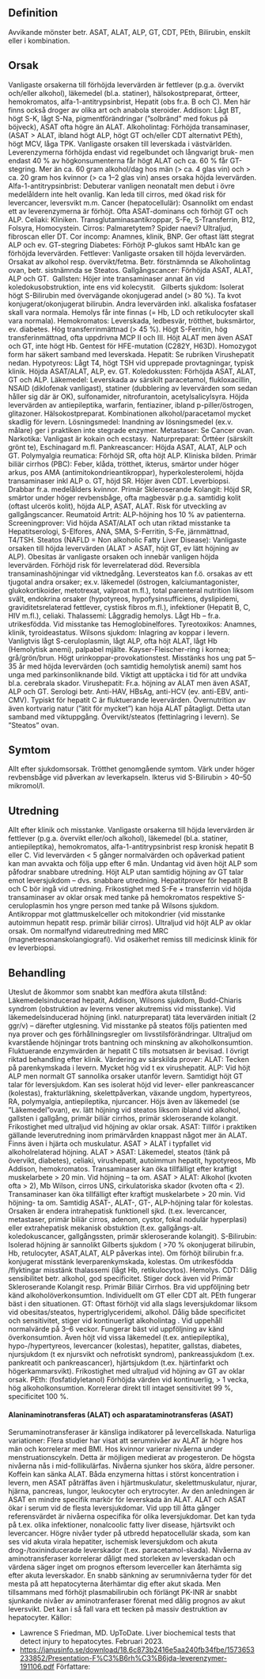 ## Definition

Avvikande mönster betr. ASAT, ALAT, ALP, GT, CDT, PEth, Bilirubin, enskilt eller i kombination.

## Orsak

Vanligaste orsakerna till förhöjda levervärden är fettlever (p.g.a. övervikt och/eller alkohol), läkemedel (bl.a. statiner), hälsokostpreparat, örtteer, hemokromatos, alfa-1-antitrypsinbrist, Hepatit (obs fr.a. B och C). Men här finns också droger av olika art och anabola steroider.
Addison: Lågt BT, högt S-K, lågt S-Na, pigmentförändringar (”solbränd” med fokus på böjveck), ASAT ofta högre än ALAT.
Alkoholintag: Förhöjda transaminaser, (ASAT > ALAT, ibland högt ALP, högt GT och/eller CDT alternativt PEth), högt MCV, låga TPK. Vanligaste orsaken till leverskada i västvärlden. Leverenzymerna förhöjda endast vid regelbundet och långvarigt bruk- men endast 40 % av högkonsumenterna får högt ALAT och ca. 60 % får GT-stegring. Mer än ca. 60 gram alkohol/dag hos män (> ca. 4 glas vin) och > ca. 20 gram hos kvinnor (> ca 1–2 glas vin) anses orsaka höjda levervärden.
Alfa-1-antitrypsinbrist: Debuterar vanligen neonatalt men debut i övre medelåldern inte helt ovanlig. Kan leda till cirros, med ökad risk för levercancer, leversvikt m.m.
Cancer (hepatocellulär): Osannolikt om endast ett av leverenzymerna är förhöjt. Ofta ASAT-dominans och förhöjt GT och ALP.
Celiaki: Kliniken. Transglutaminasantikroppar, S-Fe, S-Transferrin, B12, Folsyra, Homocystein.
Cirros: Palmaretytem? Spider naevi? Ultraljud, fibroscan eller DT.
Cor incomp: Anamnes, klinik, BNP. Ger oftast lätt stegrat ALP och ev. GT-stegring
Diabetes: Förhöjt P-glukos samt HbA1c kan ge förhöjda levervärden.
Fettlever: Vanligaste orsaken till höjda levervärden. Orsakat av alkohol resp. övervikt/fetma. Betr. förstnämnda se Alkoholintag ovan, betr. sistnämnda se Steatos.
Gallgångscancer: Förhöjda ASAT, ALAT, ALP och GT. 
Gallsten: Höjer inte transaminaser annat än vid koledokusobstruktion, inte ens vid kolecystit.  
Gilberts sjukdom: Isolerat högt S-Bilirubin med övervägande okonjugerad andel (> 80 %). Ta kvot konjugerat/okonjugerat bilirubin. Andra levervärden inkl. alkaliska fosfataser skall vara normala. Hemolys får inte finnas (= Hb, LD och retikulocyter skall vara normala).
Hemokromatos: Leverskada, ledbesvär, trötthet, buksmärtor, ev. diabetes. Hög transferrinmättnad (> 45 %). Högt S-Ferritin, hög transferinmättnad, ofta uppdrivna MCP II och III. Höjt ALAT men även ASAT och GT, inte högt Hb. Gentest för HFE-mutation (C282Y, H63D). Homozygot form har säkert samband med leverskada.
Hepatit: Se rubriken Virushepatit nedan.
Hypotyreos: Lågt T4, högt TSH vid upprepade provtagningar, typisk klinik. Höjda ASAT/ALAT, ALP, ev. GT.
Koledokussten: Förhöjda ASAT, ALAT, GT och ALP.
Läkemedel: Leverskada av särskilt paracetamol, flukloxacillin, NSAID (diklofenak vanligast), statiner (dubblering av levervärden som sedan håller sig där är OK), sulfonamider, nitrofurantoin, acetylsalicylsyra. Höjda levervärden av antiepileptika, warfarin, fentiaziner, ibland p-piller/östrogen, glitazoner. Hälsokostpreparat. Kombinationen alkohol/paracetamol mycket skadlig för levern.
Lösningsmedel: Inandning av lösningsmedel (ex.v. målare) ger i praktiken inte stegrade enzymer.
Metastaser: Se Cancer ovan. 
Narkotika: Vanligast är kokain och ecstasy. 
Naturpreparat: Örttéer (särskilt grönt te), Eschinagard m.fl.
Pankreascancer: Höjda ASAT, ALAT, ALP och GT.
Polymyalgia reumatica: Förhöjd SR, ofta höjt ALP. Kliniska bilden.
Primär biliär cirrhos (PBC): Feber, klåda, trötthet, ikterus, smärtor under höger arkus, pos AMA (antimitokondrieantikroppar), hyperkolesterolemi, höjda transaminaser inkl ALP o. GT, höjd SR. Höjer även CDT. Leverbiopsi. Drabbar fr.a. medelålders kvinnor.
Primär Skleroserande Kolangit: Höjd SR, smärtor under höger revbensbåge, ofta magbesvär p.g.a. samtidig kolit (oftast ulcerös kolit), höjda ALP, ASAT, ALAT. Risk för utveckling av gallgångscancer.
Reumatoid Artrit: ALP-höjning hos 10 % av patienterna.
Screeningprover: Vid höjda ASAT/ALAT och utan riktad misstanke ta Hepatitserologi, S-Elfores, ANA, SMA, S-Ferritin, S-Fe, järnmättnad, T4/TSH.
Steatos (NAFLD = Non alkoholic Fatty Liver Disease): Vanligaste orsaken till höjda levervärden (ALAT > ASAT, höjt GT, ev lätt höjning av ALP). Obesitas är vanligaste orsaken och innebär vanligen höjda levervärden. Förhöjd risk för leverrelaterad död. Reversibla transaminashöjningar vid viktnedgång.
Leversteatos kan f.ö. orsakas av ett tjugotal andra orsaker; ex.v. läkemedel (östrogen, kalciumantagonister, glukokortikoider, metotrexat, valproat m.fl.), total parenteral nutrition liksom svält, endokrina orsaker (hypotyreos, hypofysinsufficiens, dyslipidemi, graviditetsrelaterad fettlever, cystisk fibros m.fl.), infektioner (Hepatit B, C, HIV m.fl.), celiaki.
Thalassemi: Låggradig hemolys. Lågt Hb – fr.a. utrikesfödda. Vid misstanke tas Hemoglobinelfores.
Tyreotoxikos: Anamnes, klinik, tyroideastatus.
Wilsons sjukdom: Inlagring av koppar i levern. Vanligtvis lågt S-ceruloplasmin, lågt ALP, ofta höjt ALAT, lågt Hb (Hemolytisk anemi), palpabel mjälte. Kayser-Fleischer-ring i kornea; grå/grön/brun. Högt urinkoppar-provokationstest. Misstänks hos ung pat 5–35 år med höjda levervärden (och samtidig hemolytisk anemi) samt hos unga med parkinsonliknande bild. Viktigt att upptäcka i tid för att undvika bl.a. cerebrala skador.
Virushepatit: Fr.a. höjning av ALAT men även ASAT, ALP och GT. Serologi betr. Anti-HAV, HBsAg, anti-HCV (ev. anti-EBV, anti-CMV). Typiskt för hepatit C är fluktuerande levervärden.
Övernutrition av även kortvarig natur (”ätit för mycket”) kan höja ALAT påtagligt. Detta utan samband med viktuppgång.
Övervikt/steatos (fettinlagring i levern). Se ”Steatos” ovan.

## Symtom

Allt efter sjukdomsorsak. Trötthet genomgående symtom. Värk under höger revbensbåge vid påverkan av leverkapseln. Ikterus vid S-Bilirubin > 40–50 mikromol/l.

## Utredning

Allt efter klinik och misstanke. Vanligaste orsakerna till höjda levervärden är fettlever (p.g.a. övervikt eller/och alkohol), läkemedel (bl.a. statiner, antiepileptika), hemokromatos, alfa-1-antitrypsinbrist resp kronisk hepatit B eller C.
Vid levervärden < 5 gånger normalvärden och opåverkad patient kan man avvakta och följa upp efter 6 mån. Undantag vid även höjt ALP som påfodrar snabbare utredning. Höjt ALP utan samtidig höjning av GT talar emot leversjukdom – dvs. snabbare utredning.
Hepatitprover för hepatit B och C bör ingå vid utredning. Frikostighet med S-Fe + transferrin vid höjda transaminaser av oklar orsak med tanke på hemokromatos respektive S-ceruloplasmin hos yngre person med tanke på Wilsons sjukdom. Antikroppar mot glattmuskelceller och mitokondrier (vid misstanke autoimmun hepatit resp. primär biliär cirros).
Ultraljud vid höjt ALP av oklar orsak. Om normalfynd vidareutredning med MRC (magnetresonanskolangiografi). Vid osäkerhet remiss till medicinsk klinik för ev leverbiopsi.

## Behandling

Uteslut de åkommor som snabbt kan medföra akuta tillstånd: Läkemedelsinducerad hepatit, Addison, Wilsons sjukdom, Budd-Chiaris syndrom (obstruktion av leverns vener akutremiss vid misstanke). Vid läkemedelsinducerad höjning (inkl. naturpreparat) täta levervärden initialt (2 ggr/v) – därefter utglesning. Vid misstanke på steatos följs patienten med nya prover och ges förhållningsregler om livsstilsförändringar. Ultraljud om kvarstående höjningar trots bantning och minskning av alkoholkonsumtion. Fluktuerande enzymvärden är hepatit C tills motsatsen är bevisad. I övrigt riktad behandling efter klinik.
Värdering av särskilda prover:
ALAT: Tecken på parenkymskada i levern. Mycket hög vid t ex virushepatit.
ALP: Vid höjt ALP men normalt GT sannolika orsaker utanför levern. Samtidigt höjt GT talar för leversjukdom. Kan ses isolerat höjd vid lever- eller pankreascancer (kolestas), frakturläkning, skelettpåverkan, växande ungdom, hypertyreos, RA, polymyalgia, antiepileptika, njurcancer.
Höjs även av läkemedel (se ”Läkemedel”ovan), ev. lätt höjning vid steatos liksom ibland vid alkohol, gallsten i gallgång, primär biliär cirrhos, primär skleroserande kolangit.
Frikostighet med ultraljud vid höjning av oklar orsak.
ASAT: Tillför i praktiken gällande leverutredning inom primärvården knappast något mer än ALAT. Finns även i hjärta och muskulatur. ASAT > ALAT i typfallet vid alkoholrelaterad höjning.
ALAT > ASAT: Läkemedel, steatos (tänk på övervikt, diabetes), celiaki, virushepatit, autoimmun hepatit, hypotyreos, Mb Addison, hemokromatos. Transaminaser kan öka tillfälligt efter kraftigt muskelarbete > 20 min. Vid höjning – ta om.
ASAT > ALAT: Alkohol (kvoten ofta > 2), Mb Wilson, cirros UNS, cirkulatoriska skador (kvoten ofta < 2). Transaminaser kan öka tillfälligt efter kraftigt muskelarbete > 20 min. Vid höjning- ta om.
Samtidig ASAT-, ALAT-, GT-, ALP-höjning talar för kolestas. Orsaken är endera intrahepatisk funktionell sjkd. (t.ex. levercancer, metastaser, primär biliär cirros, adenom, cystor, fokal nodulär hyperplasi) eller extrahepatisk mekanisk obstuktion (t.ex. gallgångs-alt. koledokuscancer, gallgångssten, primär skleroserande kolangit).
S-Bilirubin: Isolerad höjning är sannolikt Gilberts sjukdom ( >70 % okonjugerat bilirubin, Hb, retulocyter, ASAT,ALAT, ALP påverkas inte). Om förhöjt bilirubin fr.a. konjugerat misstänk leverparenkymskada, kolestas. Om utrikesfödda /flyktingar misstänk thalassemi (lågt Hb, retikulocytos). Hemolys.
CDT: Dålig sensibilitet betr. alkohol, god specificitet. Stiger dock även vid Primär Skleroserande Kolangit resp. Primär Biliär Cirrhos. Bra vid uppföljning betr känd alkoholöverkonsumtion. Individuellt om GT eller CDT alt. PEth fungerar bäst i den situationen.
GT: Oftast förhöjt vid alla slags leversjukdomar liksom vid obesitas/steatos, hypertriglyceridemi, alkohol. Dålig både specificitet och sensitivitet, stiger vid kontinuerligt alkoholintag . Vid uppehåll normalvärde på 3–6 veckor. Fungerar bäst vid uppföljning av känd överkonsumtion. Även höjt vid vissa läkemedel (t.ex. antiepileptika), hypo-/hypertyreos, levercancer (kolestas), hepatiter, gallstas, diabetes, njursjukdom (t ex njursvikt och nefrotiskt syndrom), pankreassjukdom (t.ex. pankreatit och pankreascancer), hjärtsjukdom (t.ex. hjärtinfarkt och högerkammarsvikt). Frikostighet med ultraljud vid höjning av GT av oklar orsak.
PEth: (fosfatidyletanol) Förhöjda värden vid kontinuerlig, > 1 vecka, hög alkoholkonsumtion. Korrelerar direkt till intaget sensitivitet 99 %, specificitet 100 %.


#### Alaninaminotransferas (ALAT) och asparataminotransferas (ASAT)

Serumaminotransferaser är känsliga indikatorer på levercellskada.
Naturliga variationer: Flera studier har visat att serumnivåer av ALAT är högre hos män och korrelerar med BMI. Hos kvinnor varierar nivåerna under menstruationscykeln. Detta är möjligen medierat av progesteron. De högsta nivåerna nås i mid-follikulärfas. Nivåerna sjunker hos sköra, äldre personer. Koffein kan sänka ALAT.
Båda enzymerna hittas i störst koncentration i levern, men ASAT påträffas även i hjärtmuskulatur, skelettmuskulatur, njurar, hjärna, pancreas, lungor, leukocyter och erytrocyter. Av den anledningen är ASAT en mindre specifik markör för leverskada än ALAT.
ALAT och ASAT ökar i serum vid de flesta leversjukdomar. Vid upp till åtta gånger referensvärdet är nivåerna ospecifika för olika leversjukdomar. Det kan tyda på t.ex. olika infektioner, nonalcoolic fatty liver disease, hjärtsvikt och levercancer. Högre nivåer tyder på utbredd hepatocellulär skada, som kan ses vid akuta virala hepatiter, ischemisk leversjukdom och akuta drog-/toxininducerade leverskador (t.ex. paracetamol-skada).
Nivåerna av aminotransferaser korrelerar dåligt med storleken av leverskadan och värdena säger inget om prognos eftersom leverceller kan återhämta sig efter akuta leverskador. En snabb sänkning av serumnivåerna tyder för det mesta på att hepatocyterna återhämtar dig efter akut skada. Men tillsammans med förhöjt plasmabilirubin och förlängt PK-INR är snabbt sjunkande nivåer av aminotranferaser förenat med dålig prognos av akut leversvikt. Det kan i så fall vara ett tecken på massiv destruktion av hepatocyter.
Källor:
- Lawrence S Friedman, MD. UpToDate. Liver biochemical tests that detect injury to hepatocytes. Februari 2023.
- https://janusinfo.se/download/18.6c873b2416e5aa240fb34fbe/1573653233852/Presentation-F%C3%B6rh%C3%B6jda-leverenzymer-191106.pdf
Författare:

